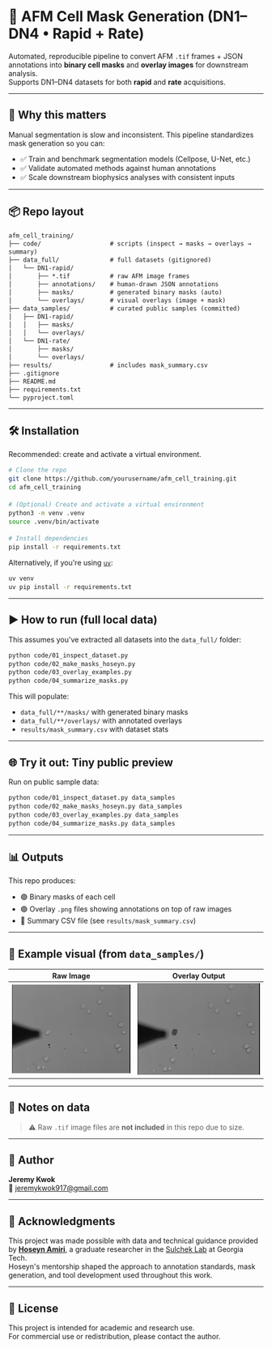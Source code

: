# 🚀 AFM Cell Mask Generation (DN1–DN4 • Rapid + Rate)

Automated, reproducible pipeline to convert AFM `.tif` frames + JSON annotations into **binary cell masks** and **overlay images** for downstream analysis.  
Supports DN1–DN4 datasets for both **rapid** and **rate** acquisitions.

---

## 🧠 Why this matters

Manual segmentation is slow and inconsistent. This pipeline standardizes mask generation so you can:

- ✅ Train and benchmark segmentation models (Cellpose, U-Net, etc.)
- ✅ Validate automated methods against human annotations
- ✅ Scale downstream biophysics analyses with consistent inputs

---

## 📦 Repo layout

```
afm_cell_training/
├── code/                   # scripts (inspect → masks → overlays → summary)
├── data_full/              # full datasets (gitignored)
│   └── DN1-rapid/
│       ├── *.tif           # raw AFM image frames
│       ├── annotations/    # human-drawn JSON annotations
│       ├── masks/          # generated binary masks (auto)
│       └── overlays/       # visual overlays (image + mask)
├── data_samples/           # curated public samples (committed)
│   ├── DN1-rapid/
│   │   ├── masks/
│   │   └── overlays/
│   └── DN1-rate/
│       ├── masks/
│       └── overlays/
├── results/                # includes mask_summary.csv
├── .gitignore
├── README.md
├── requirements.txt
└── pyproject.toml
```

---

## 🛠️ Installation

Recommended: create and activate a virtual environment.

```bash
# Clone the repo
git clone https://github.com/yourusername/afm_cell_training.git
cd afm_cell_training

# (Optional) Create and activate a virtual environment
python3 -m venv .venv
source .venv/bin/activate

# Install dependencies
pip install -r requirements.txt
```

Alternatively, if you're using [`uv`](https://github.com/astral-sh/uv):

```bash
uv venv
uv pip install -r requirements.txt
```

---

## ▶️ How to run (full local data)

This assumes you've extracted all datasets into the `data_full/` folder:

```bash
python code/01_inspect_dataset.py
python code/02_make_masks_hoseyn.py
python code/03_overlay_examples.py
python code/04_summarize_masks.py
```

This will populate:

- `data_full/**/masks/` with generated binary masks  
- `data_full/**/overlays/` with annotated overlays  
- `results/mask_summary.csv` with dataset stats

---

## 🌐 Try it out: Tiny public preview

Run on public sample data:

```bash
python code/01_inspect_dataset.py data_samples
python code/02_make_masks_hoseyn.py data_samples
python code/03_overlay_examples.py data_samples
python code/04_summarize_masks.py data_samples
```

---

## 📊 Outputs

This repo produces:

- 🟣 Binary masks of each cell
- 🟢 Overlay `.png` files showing annotations on top of raw images
- 📄 Summary CSV file (see `results/mask_summary.csv`)

---

## 🧪 Example visual (from `data_samples/`)

| Raw Image | Overlay Output |
|-----------|----------------|
| ![raw](data_samples/DN1-rapid/cell01meas0000.tif) | ![overlay](data_samples/DN1-rapid/overlays/cell01meas0000_overlay.png) |
---

## 📁 Notes on data

> ⚠️ Raw `.tif` image files are **not included** in this repo due to size.

---

## 👤 Author

**Jeremy Kwok**  
📧 [jeremykwok917@gmail.com](mailto:jeremykwok917@gmail.com)

---

## 🙏 Acknowledgments

This project was made possible with data and technical guidance provided by [**Hoseyn Amiri**](https://www.sulchek2.gatech.edu/people/graduate/hoseyn-amiri/), a graduate researcher in the [Sulchek Lab](https://www.sulchek2.gatech.edu/) at Georgia Tech.  
Hoseyn's mentorship shaped the approach to annotation standards, mask generation, and tool development used throughout this work.

---

## 📄 License

This project is intended for academic and research use.  
For commercial use or redistribution, please contact the author.